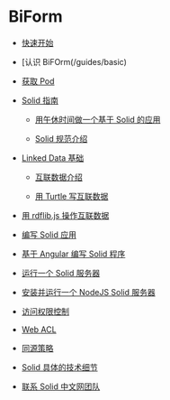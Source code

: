 ﻿# BiForm
- [快速开始](/)

- [认识 BiFOrm(/guides/basic)

- [获取 Pod](/guides/get_pod)

- [Solid 指南](guides/guides)
  
  - [用午休时间做一个基于 Solid 的应用](guides/make_a_app_in_five_minutes)
  
  - [Solid 规范介绍](guides/spec)

- [Linked Data 基础](linkeddata/linkeddata)
  
  - [互联数据介绍](linkeddata/fundamentals)
  
  - [用 Turtle 写互联数据](linkeddata/turtle)
  
- [用 rdflib.js 操作互联数据](linkeddata/rdflib)

- [编写 Solid 应用](application/application)
  
- [基于 Angular 编写 Solid 程序](application/angular)

- [运行一个 Solid 服务器](server/server)
  
- [安装并运行一个 NodeJS Solid 服务器](server/node)

- [访问权限控制](acl/acl)
  
- [Web ACL](acl/wac)
  
- [同源策略](acl/same-origin)

- [Solid 具体的技术细节](paper/www2016)

- [联系 Solid 中文网团队](contact)

